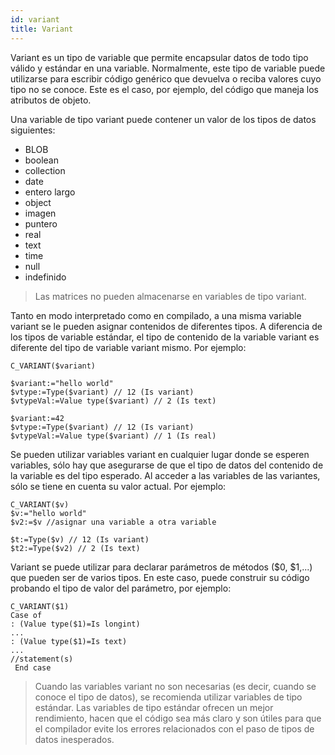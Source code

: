 ```yaml
---
id: variant
title: Variant
---
```


Variant es un tipo de variable que permite encapsular datos de todo tipo válido y estándar en una variable. Normalmente, este tipo de variable puede utilizarse para escribir código genérico que devuelva o reciba valores cuyo tipo no se conoce. Este es el caso, por ejemplo, del código que maneja los atributos de objeto.

Una variable de tipo variant puede contener un valor de los tipos de datos siguientes:

- BLOB
- boolean
- collection
- date
- entero largo
- object
- imagen
- puntero
- real
- text
- time
- null
- indefinido

> Las matrices no pueden almacenarse en variables de tipo variant.

Tanto en modo interpretado como en compilado, a una misma variable variant se le pueden asignar contenidos de diferentes tipos. A diferencia de los tipos de variable estándar, el tipo de contenido de la variable variant es diferente del tipo de variable variant mismo. Por ejemplo:

```4d
C_VARIANT($variant)

$variant:="hello world"
$vtype:=Type($variant) // 12 (Is variant)
$vtypeVal:=Value type($variant) // 2 (Is text)

$variant:=42
$vtype:=Type($variant) // 12 (Is variant)
$vtypeVal:=Value type($variant) // 1 (Is real)
```

Se pueden utilizar variables variant en cualquier lugar donde se esperen variables, sólo hay que asegurarse de que el tipo de datos del contenido de la variable es del tipo esperado. Al acceder a las variables de las variantes, sólo se tiene en cuenta su valor actual. Por ejemplo:

```4d
C_VARIANT($v)
$v:="hello world"
$v2:=$v //asignar una variable a otra variable

$t:=Type($v) // 12 (Is variant)
$t2:=Type($v2) // 2 (Is text)
```

Variant se puede utilizar para declarar parámetros de métodos ($0, $1,...) que pueden ser de varios tipos. En este caso, puede construir su código probando el tipo de valor del parámetro, por ejemplo:

```4d
C_VARIANT($1)
Case of
: (Value type($1)=Is longint)
...
: (Value type($1)=Is text)
...
//statement(s)
 End case
```

> Cuando las variables variant no son necesarias (es decir, cuando se conoce el tipo de datos), se recomienda utilizar variables de tipo estándar. Las variables de tipo estándar ofrecen un mejor rendimiento, hacen que el código sea más claro y son útiles para que el compilador evite los errores relacionados con el paso de tipos de datos inesperados. 
